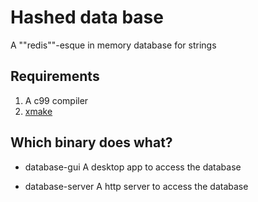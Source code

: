 # Hashed data base

A ""redis""-esque in memory database for strings

## Requirements

1. A c99 compiler
2. [xmake](https://xmake.io/#/)

## Which binary does what?

* database-gui
A desktop app to access the database

* database-server
A http server to access the database
